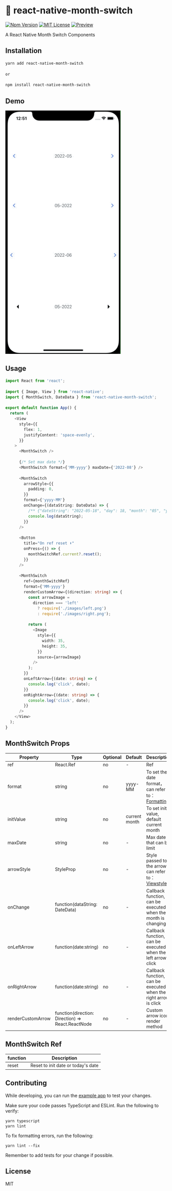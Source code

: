 # :rainbow: react-native-month-switch

[![Npm Version](https://img.shields.io/npm/v/npm.svg)](https://www.npmjs.com/package/react-native-month-switch)
[![MIT License](https://img.shields.io/npm/l/react-native-tab-view.svg?style=flat-square)](https://www.npmjs.com/package/react-native-month-switch)
[![Preview](https://github.com/Simoon-F/react-native-month-switch/actions/workflows/preview.yml/badge.svg)](https://github.com/Simoon-F/react-native-month-switch/actions/workflows/preview.yml)

A React Native Month Switch Components

## Installation

```sh
yarn add react-native-month-switch

or

npm install react-native-month-switch
```

## Demo

<a href="https://raw.githubusercontent.com/Simoon-F/react-native-month-switch/master/demo/demo.gif"><img src="https://raw.githubusercontent.com/Simoon-F/react-native-month-switch/master/demo/demo.gif" width="360"></a>

## Usage

```ts
import React from 'react';

import { Image, View } from 'react-native';
import { MonthSwitch, DateData } from 'react-native-month-switch';

export default function App() {
  return (
    <View
      style={{
        flex: 1,
        justifyContent: 'space-evenly',
      }}
    >
      <MonthSwitch />

      {/* Set max date */}
      <MonthSwitch format={'MM-yyyy'} maxDate={'2022-08'} />

      <MonthSwitch
        arrowStyle={{
          padding: 0,
        }}
        format={'yyyy-MM'}
        onChange={(dataString: DateData) => {
          /** {"dateString": "2022-05-18", "day": 18, "month": "05", "year": 2022} */
          console.log(dataString);
        }}
      />

      <Button
        title="On ref reset ⬇️"
        onPress={() => {
          monthSwitchRef.current?.reset();
        }}
      />

      <MonthSwitch
        ref={monthSwitchRef}
        format={'MM-yyyy'}
        renderCustomArrow={(direction: string) => {
          const arrowImage =
            direction === 'left'
              ? require('./images/left.png')
              : require('./images/right.png');

          return (
            <Image
              style={{
                width: 35,
                height: 35,
              }}
              source={arrowImage}
            />
          );
        }}
        onLeftArrow={(date: string) => {
          console.log('click', date);
        }}
        onRightArrow={(date: string) => {
          console.log('click', date);
        }}
      />
    </View>
  );
}
```

## MonthSwitch Props

| Property          | Type                                              | Optional | Default       | Description                                                                                   |
| ----------------- | ------------------------------------------------- | -------- | ------------- | --------------------------------------------------------------------------------------------- |
| ref               | React.Ref<any>                                    | no       | -             | Ref                                                                                           |
| format            | string                                            | no       | yyyy-MM       | To set the date format，can refer to：[Formatting](http://arshaw.com/xdate/#Formatting)       |
| initValue         | string                                            | no       | current month | To set init value, default current month                                                      |
| maxDate           | string                                            | no       | -             | Max date that can be limit                                                                    |
| arrowStyle        | StyleProp<ViewStyle>                              | no       | -             | Style passed to the arrow, can refer to：[Viewstyle](https://reactnative.dev/docs/view#style) |
| onChange          | function(dataString: DateData)                    | no       | -             | Callback function, can be executed when the month is changing                                 |
| onLeftArrow       | function(date:string)                             | no       | -             | Callback function, can be executed when the left arrow is click                               |
| onRightArrow      | function(date:string)                             | no       | -             | Callback function, can be executed when the right arrow is click                              |
| renderCustomArrow | function(direction: Direction) => React.ReactNode | no       | -             | Custom arrow icon render method                                                               |

## MonthSwitch Ref

| function | Description                        |
| -------- | ---------------------------------- |
| reset    | Reset to init date or today's date |

## Contributing

While developing, you can run the [example app](https://github.com/Simoon-F/react-native-month-switch/blob/master/example/README.md) to test your changes.

Make sure your code passes TypeScript and ESLint. Run the following to verify:

```
yarn typescript
yarn lint
```

To fix formatting errors, run the following:

```
yarn lint --fix
```

Remember to add tests for your change if possible.

## License

MIT

